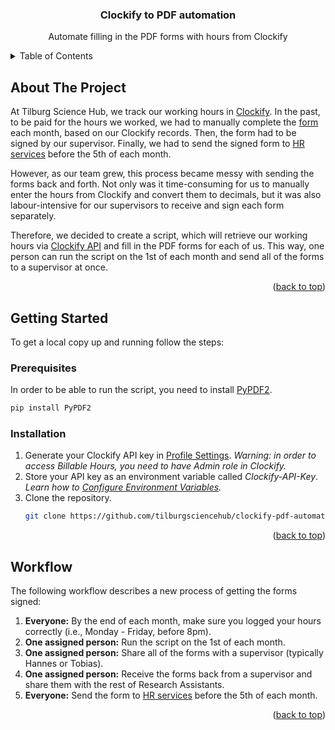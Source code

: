 <a name="readme-top"></a>
<h3 align="center">Clockify to PDF automation</h3>
<p align="center">
    Automate filling in the PDF forms with hours from Clockify
  </p>
</div>

<!-- TABLE OF CONTENTS -->
<details>
  <summary>Table of Contents</summary>
  <ol>
    <li>
      <a href="#about-the-project">About The Project</a>
    <li>
      <a href="#getting-started">Getting Started</a>
      <ul>
        <li><a href="#prerequisites">Prerequisites</a></li>
        <li><a href="#installation">Installation</a></li>
      </ul>
    </li>
    <li><a href="#workflow">Workflow</a></li>
  </ol>
</details>

<!-- ABOUT THE PROJECT -->
## About The Project
At Tilburg Science Hub, we track our working hours in [Clockify](https://clockify.me/). In the past, to be paid for the hours we worked, we had to manually complete the [form](https://www.tilburguniversity.edu/system/files/download/Hours%20under%20stand%20by%20contract%20uk.pdf) each month, based on our Clockify records. Then, the form had to be signed by our supervisor. Finally, we had to send the signed form to [HR services](hrservices@tilburguniversity.edu) before the 5th of each month.

However, as our team grew, this process became messy with sending the forms back and forth. Not only was it time-consuming for us to manually enter the hours from Clockify and convert them to decimals, but it was also labour-intensive for our supervisors to receive and sign each form separately.

Therefore, we decided to create a script, which will retrieve our working hours via [Clockify API](https://clockify.me/developers-api) and fill in the PDF forms for each of us.  This way, one person can run the script on the 1st of each month and send all of the forms to a supervisor at once.

<p align="right">(<a href="#readme-top">back to top</a>)</p>

<!-- GETTING STARTED -->
## Getting Started

To get a local copy up and running follow the steps:

### Prerequisites
In order to be able to run the script, you need to install [PyPDF2](https://pypi.org/project/PyPDF2/).

  ```sh
  pip install PyPDF2
  ```

### Installation

1. Generate your Clockify API key in [Profile Settings](https://clockify.me/user/settings).
	*Warning: in order to access Billable Hours, you need to have Admin role in Clockify.*
2. Store your API key as an environment variable called *Clockify-API-Key*.
	*Learn how to [Configure Environment Variables](https://tilburgsciencehub.com/building-blocks/store-and-document-your-data/store-data/environment-variables/).*
3. Clone the repository.
   ```sh
   git clone https://github.com/tilburgsciencehub/clockify-pdf-automation
   ```

<p align="right">(<a href="#readme-top">back to top</a>)</p>

<!-- WORKFLOW -->
## Workflow
The following workflow describes a new process of getting the forms signed:
1. **Everyone:** By the end of each month, make sure you logged your hours correctly (i.e., Monday - Friday, before 8pm).
2. **One assigned person:** Run the script on the 1st of each month.
3. **One assigned person:** Share all of the forms with a supervisor (typically Hannes or Tobias).
4. **One assigned person:** Receive the forms back from a supervisor and share them with the rest of Research Assistants.
5. **Everyone:** Send the form to [HR services](mailto:hrservices@tilburguniversity.edu) before the 5th of each month.

<p align="right">(<a href="#readme-top">back to top</a>)</p>